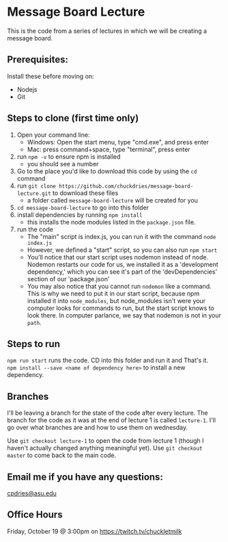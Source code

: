 # Message Board Lecture

This is the code from a series of lectures in which we will be creating a message board.

## Prerequisites:  
Install these before moving on:
 - Nodejs
 - Git

## Steps to clone (first time only)
 1. Open your command line:  
    - Windows: Open the start menu, type "cmd.exe", and press enter
    - Mac: press command+space, type "terminal", press enter
 2. run `npm -v` to ensure npm is installed
    - you should see a number
 3. Go to the place you'd like to download this code by using the `cd` command
 4. run `git clone https://github.com/chuckdries/message-board-lecture.git` to download these files
    - a folder called `message-board-lecture` will be created for you
 5. `cd message-board-lecture` to go into this folder
 5. install dependencies by running `npm install`
    - this installs the node modules listed in the `package.json` file.
 6. run the code
    - The "main" script is index.js, you can run it with the command `node index.js`
    - However, we defined a "start" script, so you can also run `npm start`
    - You'll notice that our start script uses nodemon instead of node. Nodemon restarts our code for us, we installed it as a 'development dependency,' which you can see it's part of the 'devDependencies' section of our 'package.json'
    - You may also notice that you cannot run `nodemon` like a command. This is why we need to put it in our start script, because npm installed it into `node_modules`, but node_modules isn't were your computer looks for commands to run, but the start script knows to look there. In computer parlance, we say that nodemon is not in your `path`.

## Steps to run
`npm run start` runs the code. CD into this folder and run it and That's it.  
`npm install --save <name of dependency here>` to install a new dependency.  

## Branches  
I'll be leaving a branch for the state of the code after every lecture. The branch for the code as it was at the end of lecture 1 is called `lecture-1`. I'll go over what branches are and how to use them on wednesday.

Use `git checkout lecture-1` to open the code from lecture 1 (though I haven't actually changed anything meaningful yet).
Use `git checkout master` to come back to the main code.

## Email me if you have any questions:
cpdries@asu.edu

## Office Hours
Friday, October 19 @ 3:00pm on https://twitch.tv/chuckletmilk
